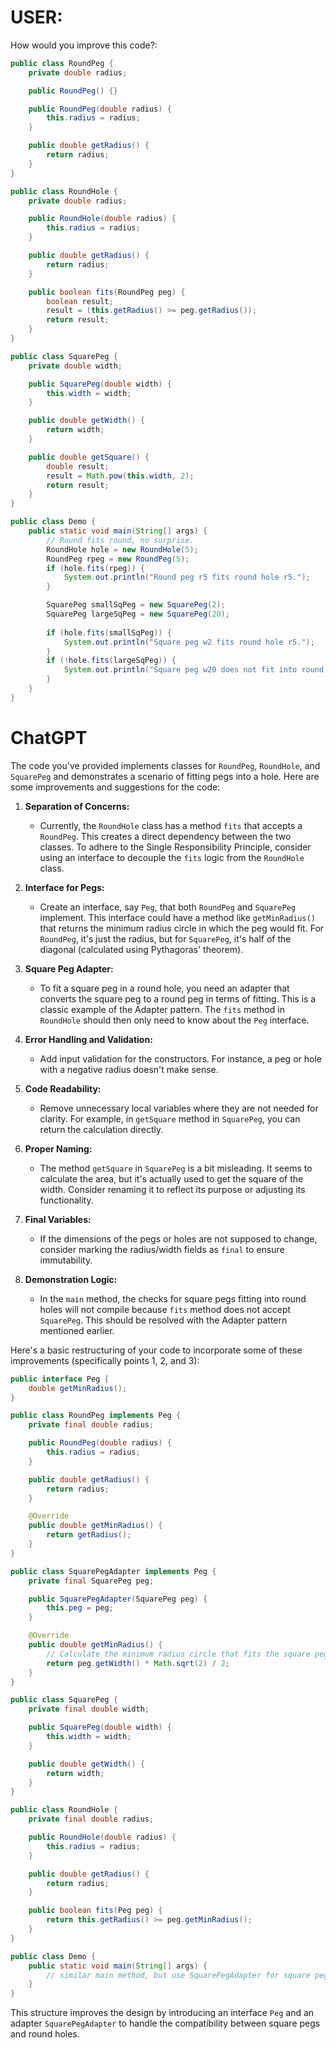 # USER:

How would you improve this code?:
```java
public class RoundPeg {
    private double radius;

    public RoundPeg() {}

    public RoundPeg(double radius) {
        this.radius = radius;
    }

    public double getRadius() {
        return radius;
    }
}

public class RoundHole {
    private double radius;

    public RoundHole(double radius) {
        this.radius = radius;
    }

    public double getRadius() {
        return radius;
    }

    public boolean fits(RoundPeg peg) {
        boolean result;
        result = (this.getRadius() >= peg.getRadius());
        return result;
    }
}

public class SquarePeg {
    private double width;

    public SquarePeg(double width) {
        this.width = width;
    }

    public double getWidth() {
        return width;
    }

    public double getSquare() {
        double result;
        result = Math.pow(this.width, 2);
        return result;
    }
}

public class Demo {
    public static void main(String[] args) {
        // Round fits round, no surprise.
        RoundHole hole = new RoundHole(5);
        RoundPeg rpeg = new RoundPeg(5);
        if (hole.fits(rpeg)) {
            System.out.println("Round peg r5 fits round hole r5.");
        }

        SquarePeg smallSqPeg = new SquarePeg(2);
        SquarePeg largeSqPeg = new SquarePeg(20);                
        
        if (hole.fits(smallSqPeg)) {
            System.out.println("Square peg w2 fits round hole r5.");
        }
        if (!hole.fits(largeSqPeg)) {
            System.out.println("Square peg w20 does not fit into round hole r5.");
        }
    }
}
```

# ChatGPT

The code you've provided implements classes for `RoundPeg`, `RoundHole`, and `SquarePeg` and demonstrates a scenario of fitting pegs into a hole. Here are some improvements and suggestions for the code:

1. **Separation of Concerns:**
    - Currently, the `RoundHole` class has a method `fits` that accepts a `RoundPeg`. This creates a direct dependency between the two classes. To adhere to the Single Responsibility Principle, consider using an interface to decouple the `fits` logic from the `RoundHole` class.

2. **Interface for Pegs:**
    - Create an interface, say `Peg`, that both `RoundPeg` and `SquarePeg` implement. This interface could have a method like `getMinRadius()` that returns the minimum radius circle in which the peg would fit. For `RoundPeg`, it's just the radius, but for `SquarePeg`, it's half of the diagonal (calculated using Pythagoras' theorem).

3. **Square Peg Adapter:**
    - To fit a square peg in a round hole, you need an adapter that converts the square peg to a round peg in terms of fitting. This is a classic example of the Adapter pattern. The `fits` method in `RoundHole` should then only need to know about the `Peg` interface.

4. **Error Handling and Validation:**
    - Add input validation for the constructors. For instance, a peg or hole with a negative radius doesn't make sense.

5. **Code Readability:**
    - Remove unnecessary local variables where they are not needed for clarity. For example, in `getSquare` method in `SquarePeg`, you can return the calculation directly.

6. **Proper Naming:**
    - The method `getSquare` in `SquarePeg` is a bit misleading. It seems to calculate the area, but it's actually used to get the square of the width. Consider renaming it to reflect its purpose or adjusting its functionality.

7. **Final Variables:**
    - If the dimensions of the pegs or holes are not supposed to change, consider marking the radius/width fields as `final` to ensure immutability.

8. **Demonstration Logic:**
    - In the `main` method, the checks for square pegs fitting into round holes will not compile because `fits` method does not accept `SquarePeg`. This should be resolved with the Adapter pattern mentioned earlier.

Here's a basic restructuring of your code to incorporate some of these improvements (specifically points 1, 2, and 3):

```java
public interface Peg {
    double getMinRadius();
}

public class RoundPeg implements Peg {
    private final double radius;

    public RoundPeg(double radius) {
        this.radius = radius;
    }

    public double getRadius() {
        return radius;
    }

    @Override
    public double getMinRadius() {
        return getRadius();
    }
}

public class SquarePegAdapter implements Peg {
    private final SquarePeg peg;

    public SquarePegAdapter(SquarePeg peg) {
        this.peg = peg;
    }

    @Override
    public double getMinRadius() {
        // Calculate the minimum radius circle that fits the square peg
        return peg.getWidth() * Math.sqrt(2) / 2;
    }
}

public class SquarePeg {
    private final double width;

    public SquarePeg(double width) {
        this.width = width;
    }

    public double getWidth() {
        return width;
    }
}

public class RoundHole {
    private final double radius;

    public RoundHole(double radius) {
        this.radius = radius;
    }

    public double getRadius() {
        return radius;
    }

    public boolean fits(Peg peg) {
        return this.getRadius() >= peg.getMinRadius();
    }
}

public class Demo {
    public static void main(String[] args) {
        // similar main method, but use SquarePegAdapter for square pegs
    }
}
```
This structure improves the design by introducing an interface `Peg` and an adapter `SquarePegAdapter` to handle the compatibility between square pegs and round holes.